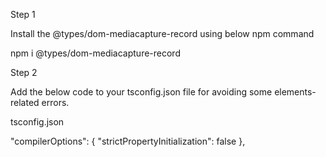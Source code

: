 Step 1

Install the @types/dom-mediacapture-record using below npm command

npm i @types/dom-mediacapture-record

Step 2

Add the below code to your tsconfig.json file for avoiding some elements-related errors.

tsconfig.json

"compilerOptions": {
    "strictPropertyInitialization": false
  },
